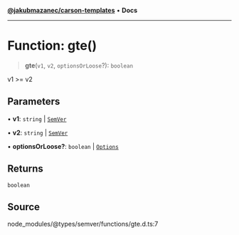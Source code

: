 [**@jakubmazanec/carson-templates**](../../../README.md) • **Docs**

---

# Function: gte()

> **gte**(`v1`, `v2`, `optionsOrLoose`?): `boolean`

v1 >= v2

## Parameters

• **v1**: `string` \| [`SemVer`](../classes/SemVer.md)

• **v2**: `string` \| [`SemVer`](../classes/SemVer.md)

• **optionsOrLoose?**: `boolean` \| [`Options`](../interfaces/Options.md)

## Returns

`boolean`

## Source

node_modules/@types/semver/functions/gte.d.ts:7
